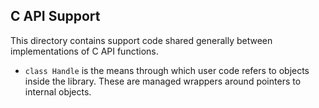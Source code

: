 ## C API Support

This directory contains support code shared generally between implementations of C API functions.

* `class Handle` is the means through which user code refers to objects inside the library. These are managed wrappers around pointers to internal objects.
